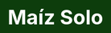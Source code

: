 <!DOCTYPE html>
<html lang="es">
<head>
  <meta charset="UTF-8" />
  <meta name="viewport" content="width=device-width, initial-scale=1.0" />
  <title>Maíz Solo</title>
  <script src="https://cdn.tailwindcss.com"></script>
  <style>
    #cover-panel {
      position: fixed;
      top: 0;
      left: 0;
      width: 100%;
      height: 100%;
      background-color: #0D3D0C;
      color: white;
      display: flex;
      justify-content: center;
      align-items: center;
      font-size: 2.5rem;
      font-weight: bold;
      z-index: 1000;
      cursor: pointer;
      opacity: 1;
      transition: opacity 1s ease-out;
    }
    #cover-panel.hidden {
      opacity: 0;
      pointer-events: none;
    }
    .hidden {
      display: none;
    }
    .tab-button {
      padding: 10px;
      cursor: pointer;
      text-decoration: none;
      color: white;
      background-color: #0D3D0C;
      border: 2px solid transparent;
      border-radius: 8px;
    }
    .tab-button:hover {
      background-color: #2b6e34;
    }
    .tab-button.active {
      background-color: #2b6e34;
      border-color: white;
    }
    .card:hover {
      transform: scale(1.05);
      transition: transform 0.3s ease;
    }
    .swiper-container {
      width: 100%;
      height: 200px;
    }
    .swiper-slide {
      background: #f0fff4;
      display: flex;
      justify-content: center;
      align-items: center;
      font-size: 1.2rem;
    }
  </style>
</head>
<body class="bg-[#f0fff4] font-sans text-gray-900">

  <!-- Pantalla inicial -->
  <div id="cover-panel" onclick="ocultarPanel()">
    Maíz Solo
  </div>

  <!-- Header -->
  <header class="bg-[#0D3D0C] text-white shadow-md py-4 sticky top-0 z-40">
    <div class="container mx-auto flex justify-between items-center px-6">
      <h1 class="text-3xl font-extrabold tracking-wide">Maíz Solo</h1>
      <nav class="space-x-4">
        <a href="#" class="tab-button active" onclick="mostrarSeccion('productos')">Productos</a>
        <a href="#" class="tab-button" onclick="mostrarSeccion('reseñas')">Reseñas</a>
        <a href="#" class="tab-button" onclick="mostrarSeccion('blog')">Blog</a>
        <a href="#" class="tab-button" onclick="mostrarSeccion('ofertas')">Ofertas</a>
        <a href="#" class="tab-button" onclick="mostrarSeccion('cobertura')">Cobertura</a>
        <a href="#" class="tab-button" onclick="mostrarSeccion('infraestructura')">Infraestructura</a>
        <a href="#" class="tab-button" onclick="mostrarSeccion('logistica')">Logística</a>
      </nav>
      <button id="cart-button" class="relative bg-white text-[#0D3D0C] px-4 py-2 rounded-full hover:bg-gray-100 transition">
        🛒
        <span id="cart-count" class="absolute -top-2 -right-2 bg-red-600 text-white text-xs w-5 h-5 flex items-center justify-center rounded-full">0</span>
      </button>
    </div>
  </header>

  <!-- Barra de búsqueda -->
  <div class="mb-6 container mx-auto text-center">
    <input type="text" placeholder="Buscar productos..." class="px-4 py-2 border rounded" id="search">
    <button onclick="buscarProducto()" class="bg-[#0D3D0C] text-white px-4 py-2 rounded">Buscar</button>
  </div>

  <!-- Pantalla de estado -->
  <div class="bg-yellow-300 text-black text-center py-2">
    <p>Actualmente estamos realizando mejoras en el sitio. ¡Gracias por tu paciencia!</p>
  </div>

  <main class="px-6 py-10">
    <!-- Sección Productos -->
    <section id="productos" class="seccion">
      <h2 class="text-3xl font-bold mb-6">Productos</h2>
      <div class="grid md:grid-cols-3 gap-6">
        <div class="bg-white shadow rounded p-4 card">
          <h3 class="font-bold text-xl mb-2">Tortillas de Maíz</h3>
          <p>Hechas con maíz 100% natural.</p>
          <select class="mt-2 border p-1 rounded" onchange="agregarProducto('Tortillas de Maíz', this.value)">
            <option value="">Cantidad</option>
            <option value="1">1</option>
            <option value="2">2</option>
            <option value="3">3</option>
            <option value="4">4</option>
            <option value="Otro">Otra cantidad</option>
          </select>
        </div>
      </div>
    </section>

    <!-- Sección Reseñas -->
    <section id="reseñas" class="seccion hidden">
      <h2 class="text-3xl font-bold mb-6">Reseñas</h2>
      <div class="grid md:grid-cols-3 gap-6">
        <!-- Reseña 1 -->
        <div class="bg-white p-4 rounded shadow-lg">
          <p class="text-lg font-semibold">"Excelente producto, muy frescas!"</p>
          <p>- Ana</p>
        </div>
        <!-- Reseña 2 -->
        <div class="bg-white p-4 rounded shadow-lg">
          <p class="text-lg font-semibold">"Servicio de entrega rápido y confiable."</p>
          <p>- Juan</p>
        </div>
        <!-- Reseña 3 -->
        <div class="bg-white p-4 rounded shadow-lg">
          <p class="text-lg font-semibold">"Muy buen sabor y calidad. Recomendado!"</p>
          <p>- Carlos</p>
        </div>
      </div>
    </section>

    <!-- Sección Blog -->
    <section id="blog" class="seccion hidden">
      <h2 class="text-3xl font-bold mb-6">Blog</h2>
      <div class="grid md:grid-cols-2 gap-6">
        <div class="bg-white p-4 rounded shadow">
          <h3 class="text-xl font-semibold">El maíz y la tradición</h3>
          <p>Conoce cómo el maíz forma parte esencial de nuestra cultura alimentaria.</p>
        </div>
      </div>
    </section>

    <!-- Sección Ofertas -->
    <section id="ofertas" class="seccion hidden">
      <h2 class="text-3xl font-bold mb-6">Ofertas</h2>
      <div class="grid md:grid-cols-3 gap-6">
        <div class="bg-white p-4 rounded shadow">
          <h3 class="font-semibold text-lg">3x2 en Totopos</h3>
          <p>Solo por esta semana, no te lo pierdas.</p>
        </div>
      </div>
    </section>

    <!-- Sección Cobertura -->
    <section id="cobertura" class="seccion hidden">
      <h2 class="text-3xl font-bold mb-6">Cobertura</h2>
      <div class="grid md:grid-cols-3 gap-6">
        <div class="bg-white p-4 rounded shadow">
          <h3 class="font-semibold text-lg">México</h3>
          <p>Presencia en Ciudad de México, Guadalajara, Monterrey...</p>
        </div>
        <div class="bg-white p-4 rounded shadow">
          <h3 class="font-semibold text-lg">Estados Unidos</h3>
          <p>Exportación a Texas, California, Illinois...</p>
        </div>
      </div>
    </section>

    <!-- Sección Infraestructura -->
    <section id="infraestructura" class="seccion hidden">
      <h2 class="text-3xl font-bold mb-6">Infraestructura</h2>
      <div class="bg-white p-6 rounded shadow">
        <p>Contamos con plantas modernas equipadas con tecnología de punta para garantizar productos frescos y de alta calidad.</p>
      </div>
    </section>

    <!-- Sección Logística -->
    <section id="logistica" class="seccion hidden">
      <h2 class="text-3xl font-bold mb-6">Logística</h2>
      <div class="bg-white p-6 rounded shadow">
        <p>Con una red logística nacional e internacional, aseguramos entregas rápidas y eficientes. Trabajamos con socios confiables para mantener nuestra promesa de calidad.</p>
      </div>
    </section>

    <!-- Formulario de Contacto -->
    <section id="contacto" class="seccion hidden">
      <h2 class="text-3xl font-bold mb-6">Formulario de Contacto</h2>
      <form action="mailto:tuemail@dominio.com" method="POST" enctype="multipart/form-data">
        <input type="text" name="nombre" placeholder="Tu nombre" class="w-full p-2 mb-4 border rounded" required />
        <input type="email" name="email" placeholder="Tu email" class="w-full p-2 mb-4 border rounded" required />
        <textarea name="mensaje" placeholder="Tu mensaje" class="w-full p-2 mb-4 border rounded" required></textarea>
        <button type="submit" class="bg-[#0D3D0C] text-white px-4 py-2 rounded">Enviar</button>
      </form>
    </section>

    <!-- Botón de Suscripción -->
    <section id="suscripcion" class="bg-[#0D3D0C] text-white py-10 mt-10">
      <div class="container mx-auto text-center">
        <h2 class="text-2xl mb-4">¡Suscríbete a nuestro boletín!</h2>
        <p>Recibe las últimas noticias y ofertas directamente en tu correo.</p>
        <form action="#" method="POST" class="mt-6">
          <input type="email" name="email" placeholder="Tu correo electrónico" class="px-4 py-2 w-2/3 border rounded" required />
          <button type="submit" class="bg-yellow-400 text-black px-4 py-2 ml-4 rounded">Suscribirse</button>
        </form>
      </div>
    </section>
  </main>

  <!-- Footer -->
  <footer class="bg-[#0D3D0C] text-white py-6 mt-10">
    <div class="container mx-auto text-center">
      <p>&copy; 2025 Maíz Solo. Todos los derechos reservados.</p>
      <div class="mt-4">
        <a href="#" class="mx-2">Facebook</a>
        <a href="#" class="mx-2">Instagram</a>
        <a href="#" class="mx-2">Twitter</a>
      </div>
    </div>
  </footer>

  <script src="https://unpkg.com/swiper/swiper-bundle.min.js"></script>
  <script>
    function ocultarPanel() {
      document.getElementById('cover-panel').classList.add('hidden');
    }

    function mostrarSeccion(seccion) {
      const secciones = document.querySelectorAll('.seccion');
      const botones = document.querySelectorAll('.tab-button');
      
      secciones.forEach(section => section.classList.add('hidden'));
      botones.forEach(btn => btn.classList.remove('active'));
      
      document.getElementById(seccion).classList.remove('hidden');
      document.querySelector(`[onclick="mostrarSeccion('${seccion}')"]`).classList.add('active');
    }

    function buscarProducto() {
      alert('Buscando productos...');
    }

    let cartCount = 0;
    function agregarProducto(producto, cantidad) {
      if (cantidad !== '') {
        cartCount += parseInt(cantidad);
        document.getElementById('cart-count').textContent = cartCount;
      }
    }
  </script>

</body>
</html>
